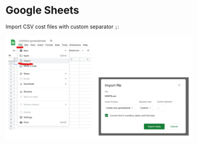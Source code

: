 # Google Sheets

Import CSV cost files with custom separator `;`:

![Screenshot: Google Sheets CSV](https://raw.githubusercontent.com/Cyclenerd/google-cloud-pricing-cost-calculator/master/img/google_sheets.png)